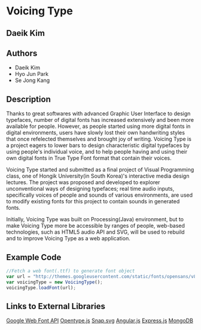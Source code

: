 # Voicing Type
## Daeik Kim

## Authors
- Daeik Kim
- Hyo Jun Park
- Se Jong Kang

## Description

Thanks to great softwares with advanced Graphic User Interface to design typefaces, number of digital fonts has increased extensively and been more available for people. However, as people started using more digital fonts in digital environments, users have slowly lost their own handwriting styles that once refelected themselves and brought joy of writing. Voicing Type is a project eagers to lower bars to design characteristic digital typefaces by using people's individual voice, and to help people having and using their own digital fonts in True Type Font format that contain their voices.

Voicing Type started and submitted as a final project of Visual Programming class, one of Hongik University(in South Korea)'s interactive media design lectures. The project was proposed and developed to explorer unconventional ways of designing typefaces; real time audio inputs, specifically voices of people and sounds of various environments, are used to modify existing fonts for this project to contain sounds in generated fonts.

Initially, Voicing Type was built on Processing(Java) environment, but to make Voicing Type more be accessible by ranges of people, web-based technologies, such as HTML5 audio API and SVG, will be used to rebuild and to improve Voicing Type as a web application.


## Example Code

```javascript
//Fetch a web font(.ttf) to generate font object
var url = "http://themes.googleusercontent.com/static/fonts/opensans/v8/PRmiXeptR36kaC0GEAetxg89PwPrYLaRFJ-HNCU9NbA.ttf";
var voicingType = new VoicingType();
voicingType.loadFont(url);
```


## Links to External Libraries

[Google Web Font API](https://developers.google.com/apis-explorer/#p/webfonts/v1/)
[Opentype.js](https://github.com/nodebox/opentype.js)
[Snap.svg](http://snapsvg.io/)
[Angular.js](http://angularjs.org/)
[Express.js](http://expressjs.com/)
[MongoDB](http://www.mongodb.org/)
